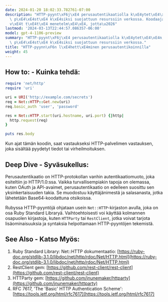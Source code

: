 ```yaml
---
date: 2024-01-20 18:02:33.782761-07:00
description: "HTTP-pyynt\xF6j\xE4 perusautentikaatiolla k\xE4ytet\xE4\xE4n, kun halutaan\
  \ p\xE4\xE4st\xE4 k\xE4siksi suojattuun resurssiin verkossa. Koodaajat k\xE4ytt\xE4\
  v\xE4t t\xE4t\xE4 menetelm\xE4\xE4, jotta\u2026"
lastmod: '2024-03-13T22:44:57.086357-06:00'
model: gpt-4-1106-preview
summary: "HTTP-pyynt\xF6j\xE4 perusautentikaatiolla k\xE4ytet\xE4\xE4n, kun halutaan\
  \ p\xE4\xE4st\xE4 k\xE4siksi suojattuun resurssiin verkossa."
title: "HTTP-pyynn\xF6n l\xE4hett\xE4minen perusautentikoinnilla"
weight: 45
---
```


## How to: - Kuinka tehdä:
```ruby
require 'net/http'
require 'uri'

uri = URI('http://example.com/secrets')
req = Net::HTTP::Get.new(uri)
req.basic_auth 'user', 'password'

res = Net::HTTP.start(uri.hostname, uri.port) {|http|
  http.request(req)
}

puts res.body
```

Kun ajat tämän koodin, saat vastaukseksi HTTP-palvelimen vastauksen, joka sisältää pyydetyt tiedot tai virheilmoituksen.

## Deep Dive - Syväsukellus:
Perusautentikaatio on HTTP-protokollan vanhin autentikaatiomuoto, joka esiteltiin jo HTTP/1.0:ssa. Vaikka turvallisempiakin tapoja on olemassa, kuten OAuth ja API-avaimet, perusautentikaatio on edelleen suosittu sen yksinkertaisuuden takia. Se muodostuu käyttäjänimestä ja salasanasta, jotka lähetetään Base64-koodattuna otsikoissa.

Rubyssa HTTP-pyyntöjä ohjataan usein `Net::HTTP`-kirjaston avulla, joka on osa Ruby Standard Libraryä. Vaihtoehtoisesti voi käyttää kolmannen osapuolen kirjastoja, kuten `HTTParty` tai `RestClient`, jotka voivat tarjota lisäominaisuuksia ja syntaksia helpottamaan HTTP-pyyntöjen tekemistä.

## See Also - Katso Myös:
1. Ruby Standard Library: Net::HTTP dokumentaatio: [https://ruby-doc.org/stdlib-3.1.0/libdoc/net/http/rdoc/Net/HTTP.html](https://ruby-doc.org/stdlib-3.1.0/libdoc/net/http/rdoc/Net/HTTP.html)
2. RestClient gem: [https://github.com/rest-client/rest-client](https://github.com/rest-client/rest-client)
3. HTTParty gem: [https://github.com/jnunemaker/httparty](https://github.com/jnunemaker/httparty)
4. RFC 7617, 'The 'Basic' HTTP Authentication Scheme': [https://tools.ietf.org/html/rfc7617](https://tools.ietf.org/html/rfc7617)
